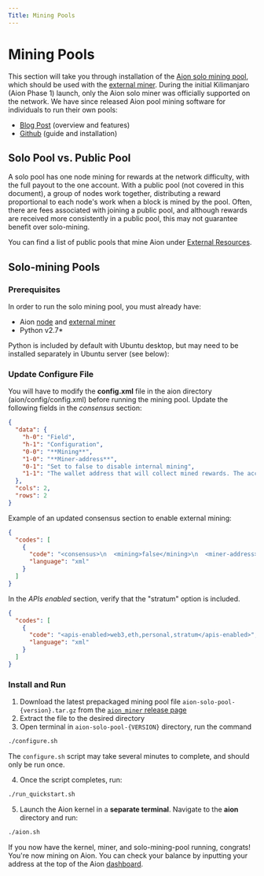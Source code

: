 ```yaml
---
Title: Mining Pools
---
```


# Mining Pools

This section will take you through installation of the [Aion solo mining pool](doc:solo-mining-pool), which should be used with the [external miner](doc:external-miner). During the initial Kilimanjaro (Aion Phase 1) launch, only the Aion solo miner was officially supported on the network. We have since released Aion pool mining software for individuals to run their own pools:

- [Blog Post](https://blog.aion.network/new-aion-pool-software-6e3232527fa) (overview and features)
- [Github](https://github.com/aionnetwork/aion_pool2) (guide and installation)

## Solo Pool vs. Public Pool

A solo pool has one node mining for rewards at the network difficulty, with the full payout to the one account. With a public pool (not covered in this document), a group of nodes work together, distributing a reward proportional to each node's work when a block is mined by the pool. Often, there are fees associated with joining a public pool, and although rewards are received more consistently in a public pool, this may not guarantee benefit over solo-mining.

You can find a list of public pools that mine Aion under [External Resources](doc:external-resources).

## Solo-mining Pools

### Prerequisites

In order to run the solo mining pool, you must already have:

- Aion [node](doc:node-set-up) and [external miner](doc:external-miner)
- Python v2.7*

Python is included by default with Ubuntu desktop, but may need to be installed separately in Ubuntu server (see below):

### Update Configure File

You will have to modify the **config.xml** file in the aion directory (aion/config/config.xml) before running the mining pool. Update the following fields in the *consensus* section:

```json
{
  "data": {
    "h-0": "Field",
    "h-1": "Configuration",
    "0-0": "**Mining**",
    "1-0": "**Miner-address**",
    "0-1": "Set to false to disable internal mining",
    "1-1": "The wallet address that will collect mined rewards. The account address created in creating accounts section can be used for this purpose"
  },
  "cols": 2,
  "rows": 2
}
```

Example of an updated consensus section to enable external mining:

```json
{
  "codes": [
    {
      "code": "<consensus>\n  <mining>false</mining>\n  <miner-address>0xa0----------------your-account-address--------------------------</miner-address>\n  <cpu-mine-threads>8</cpu-mine-threads>\n  <extra-data>AION</extra-data>\n<consensus>",
      "language": "xml"
    }
  ]
}
```

In the *APIs enabled* section, verify that the "stratum" option is included.

```json
{
  "codes": [
    {
      "code": "<apis-enabled>web3,eth,personal,stratum</apis-enabled>",
      "language": "xml"
    }
  ]
}
```

### Install and Run

1. Download the latest prepackaged mining pool file `aion-solo-pool-{version}.tar.gz` from the [`aion_miner` release page](https://github.com/aionnetwork/aion_miner/releases)
2. Extract the file to the desired directory
3. Open terminal in `aion-solo-pool-{VERSION}` directory, run the command

```bash
./configure.sh
```

The `configure.sh` script may take several minutes to complete, and should only be run once.

4. Once the script completes, run:

```bash
./run_quickstart.sh
```

5. Launch the Aion kernel in a **separate terminal**. Navigate to the **aion** directory and run: 

```bash
./aion.sh
```

If you now have the kernel, miner, and solo-mining-pool running, congrats! You're now mining on Aion. You can check your balance by inputting your address at the top of the Aion [dashboard](https://mainnet.aion.network/#/dashboard).